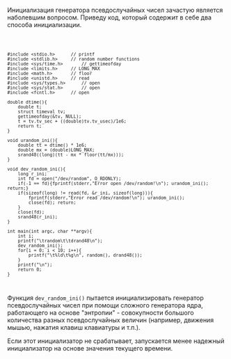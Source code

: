 Инициализация генератора псевдослучайных чисел зачастую является
наболевшим вопросом. Приведу код, который содержит в себе два
способа инициализации.

<code lang="C">

    #include <stdio.h>      // printf
    #include <stdlib.h>     // random number functions
    #include <sys/time.h>       // gettimeofday
    #include <limits.h>     // LONG_MAX
    #include <math.h>       // floor
    #include <unistd.h>     // read
    #include <sys/types.h>      // open
    #include <sys/stat.h>       // open
    #include <fcntl.h>      // open

    double dtime(){
        double t;
        struct timeval tv;
        gettimeofday(&tv, NULL);
        t = tv.tv_sec + ((double)tv.tv_usec)/1e6;
        return t;
    }

    void urandom_ini(){
        double tt = dtime() * 1e6;
        double mx = (double)LONG_MAX;
        srand48((long)(tt - mx * floor(tt/mx)));
    }

    void dev_random_ini(){
        long r_ini;
        int fd = open("/dev/random", O_RDONLY);
        if(-1 == fd){fprintf(stderr,"Error open /dev/random!\n"); urandom_ini(); return;}
        if(sizeof(long) != read(fd, &r_ini, sizeof(long))){
            fprintf(stderr,"Error read /dev/random!\n"); urandom_ini();
            close(fd); return;
        }
        close(fd);
        srand48(r_ini);
    }

    int main(int argc, char **argv){
        int i;
        printf("\trandom\t\tdrand48\n");
        dev_random_ini();
        for(i = 0; i < 10; i++){
            printf("\t%ld\t%g\n", random(), drand48());
        }
        printf("\n");
        return 0;
    }

</code>

Функция `dev_random_ini()` пытается инициализировать генератор
псевдослучайных чисел при помощи сложного генератора ядра,
работающего на основе "энтропии" - совокупности большого количества
разных псевдослучайных величин (например, движения мышью, нажатия
клавиш клавиатуры и т.п.).

Если этот инициализатор не срабатывает, запускается менее надежный
инициализатор на основе значения текущего времени.

